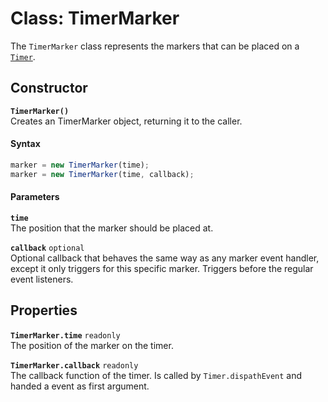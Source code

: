 # Class: TimerMarker
The `TimerMarker` class represents the markers that can be placed on a [`Timer`][api.timer].

## Constructor
**`TimerMarker()`**  
Creates an TimerMarker object, returning it to the caller.

#### Syntax
```javascript
marker = new TimerMarker(time);
marker = new TimerMarker(time, callback);
```

#### Parameters
**`time`**  
The position that the marker should be placed at.

**`callback`** `optional`  
Optional callback that behaves the same way as any marker event handler, except it only triggers for this specific marker. Triggers before the regular event listeners.

## Properties
**`TimerMarker.time`** `readonly`  
The position of the marker on the timer.

**`TimerMarker.callback`** `readonly`  
The callback function of the timer. Is called by `Timer.dispathEvent` and handed a event as first argument.





[api.timer]:       Timer.md

